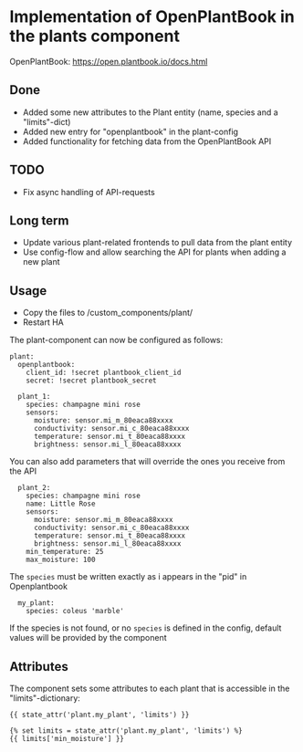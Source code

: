 # Implementation of OpenPlantBook in the plants component

OpenPlantBook: https://open.plantbook.io/docs.html

## Done
* Added some new attributes to the Plant entity (name, species and a "limits"-dict)
* Added new entry for "openplantbook" in the plant-config
* Added functionality for fetching data from the OpenPlantBook API

## TODO
* Fix async handling of API-requests

## Long term
* Update various plant-related frontends to pull data from the plant entity
* Use config-flow and allow searching the API for plants when adding a new plant


## Usage
* Copy the files to <config>/custom_components/plant/
* Restart HA

The plant-component can now be configured as follows:

```
plant:
  openplantbook:
    client_id: !secret plantbook_client_id
    secret: !secret plantbook_secret

  plant_1:
    species: champagne mini rose
    sensors:
      moisture: sensor.mi_m_80eaca88xxxx
      conductivity: sensor.mi_c_80eaca88xxxx
      temperature: sensor.mi_t_80eaca88xxxx
      brightness: sensor.mi_l_80eaca88xxxx
```

You can also add parameters that will override the ones you receive from the API

```
  plant_2:
    species: champagne mini rose
    name: Little Rose
    sensors:
      moisture: sensor.mi_m_80eaca88xxxx
      conductivity: sensor.mi_c_80eaca88xxxx
      temperature: sensor.mi_t_80eaca88xxxx
      brightness: sensor.mi_l_80eaca88xxxx
    min_temperature: 25
    max_moisture: 100
```

The `species` must be written exactly as i appears in the "pid" in Openplantbook
```
  my_plant:
    species: coleus 'marble'
```
If the species is not found, or no `species` is defined in the config, default values will be provided by the component

## Attributes
The component sets some attributes to each plant that is accessible in the "limits"-dictionary:
```
{{ state_attr('plant.my_plant', 'limits') }}

{% set limits = state_attr('plant.my_plant', 'limits') %}
{{ limits['min_moisture'] }}
```

